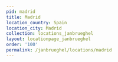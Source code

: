 ```yaml
---
pid: madrid
title: Madrid
location_country: Spain
location_city: Madrid
collection: locations_janbrueghel
layout: locationpage_janbrueghel
order: '100'
permalink: /janbrueghel/locations/madrid
---
```

